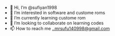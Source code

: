 - 👋 Hi, I’m @sufiyan1998
- 👀 I’m interested in software and custome roms
- 🌱 I’m currently learning custome rom
- 💞️ I’m looking to collaborate on learning codes
- 📫 How to reach me ..mrsufu140998@gmail.com

<!---
sufiyan1998/sufiyan1998 is a ✨ special ✨ repository because its `README.md` (this file) appears on your GitHub profile.
You can click the Preview link to take a look at your changes.
--->
